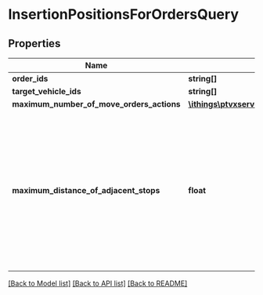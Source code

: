 # InsertionPositionsForOrdersQuery

## Properties
Name | Type | Description | Notes
------------ | ------------- | ------------- | -------------
**order_ids** | **string[]** |  | [optional] 
**target_vehicle_ids** | **string[]** |  | [optional] 
**maximum_number_of_move_orders_actions** | [**\ithings\ptvxserver\model\NonNegativeInteger**](NonNegativeInteger.md) |  | [optional] 
**maximum_distance_of_adjacent_stops** | **float** | Option to restrict the number of proposals which may reduce the calculation time of the request. A MoveOrdersAction is proposed only if the airline distance of the leg between the sites of the given order and the adjacent stops in the tour is less than the given value. | [optional] 

[[Back to Model list]](../../README.md#documentation-for-models) [[Back to API list]](../../README.md#documentation-for-api-endpoints) [[Back to README]](../../README.md)


